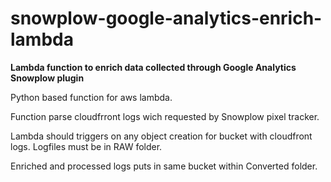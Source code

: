 # snowplow-google-analytics-enrich-lambda
__Lambda function to enrich data collected through Google Analytics Snowplow plugin__

Python based function for aws lambda.

Function parse cloudfrront logs wich requested by Snowplow pixel tracker.

Lambda should triggers on any object creation for bucket with cloudfront logs. Logfiles must be in RAW folder.

Enriched and processed logs puts in same bucket within Converted folder.

